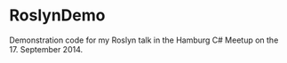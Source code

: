 RoslynDemo
==========

Demonstration code for my Roslyn talk in the Hamburg C# Meetup on the 17. September 2014.
